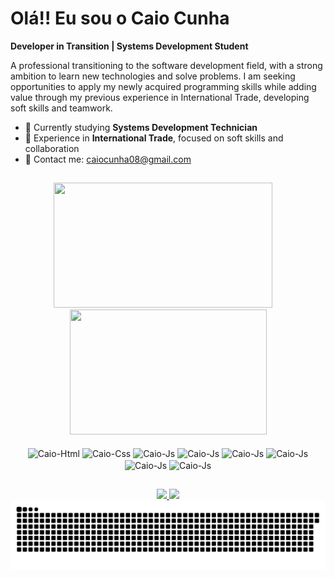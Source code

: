 # Olá!! Eu sou o Caio Cunha

**Developer in Transition | Systems Development Student**

A professional transitioning to the software development field, with a strong ambition to learn new technologies and solve problems. I am seeking opportunities to apply my newly acquired programming skills while adding value through my previous experience in International Trade, developing soft skills and teamwork.

- 🌱 Currently studying **Systems Development Technician**
- 💼 Experience in **International Trade**, focused on soft skills and collaboration
- 📧 Contact me: [caiocunha08@gmail.com](mailto:caiocunha08@gmail.com)

##

<div align="center">
    <img height="200em" width="350em" src="https://github-readme-stats.vercel.app/api?username=caiocunha23&show_icons=true&theme=dracula&count_private=true" />
    &nbsp;&nbsp;&nbsp;
    <img height="200em" width="315em" src="https://github-readme-stats.vercel.app/api/top-langs/?username=caiocunha23&layout=compact&langs_count=5&theme=dracula" />   
    
</div>

<div style="display: inline_block" align="center"><br>
  <img align="center" alt=Caio-Html height="30" width="40" src="https://cdn.jsdelivr.net/gh/devicons/devicon@latest/icons/html5/html5-original.svg" />
  <img align="center" alt=Caio-Css height="30" width="40" src="https://cdn.jsdelivr.net/gh/devicons/devicon@latest/icons/css3/css3-original.svg" />
  <img align="center" alt=Caio-Js height="30" width="40" src="https://cdn.jsdelivr.net/gh/devicons/devicon@latest/icons/javascript/javascript-original.svg" />
  <img align="center" alt=Caio-Js height="30" width="40" src="https://cdn.jsdelivr.net/gh/devicons/devicon@latest/icons/nodejs/nodejs-original-wordmark.svg" />
  <img align="center" alt=Caio-Js height="30" width="40" src="https://cdn.jsdelivr.net/gh/devicons/devicon@latest/icons/react/react-original.svg" />
  <img align="center" alt=Caio-Js height="30" width="40" src="https://cdn.jsdelivr.net/gh/devicons/devicon@latest/icons/csharp/csharp-original.svg" />
  <img align="center" alt=Caio-Js height="30" width="40" src="https://cdn.jsdelivr.net/gh/devicons/devicon@latest/icons/mysql/mysql-original.svg" />
  <img align="center" alt=Caio-Js height="30" width="40" src="https://cdn.jsdelivr.net/gh/devicons/devicon@latest/icons/mongodb/mongodb-original-wordmark.svg" />
</div>

##

<div align="center">
  <a href="https://www.linkedin.com/in/caio-dommarco-05b400180" > <img src="https://img.shields.io/badge/LinkedIn-0077B5?style=for-the-badge&logo=linkedin&logoColor=white" /> </a>
  <a href="mailto:caiocunha08@gmail.com" > <img src="https://img.shields.io/badge/Gmail-D14836?style=for-the-badge&logo=gmail&logoColor=white" /> </a>

<picture>
  <source media="(prefers-color-scheme: dark)" srcset="https://raw.githubusercontent.com/caiocunha23/caiocunha23/output/github-contribution-grid-snake-dark.svg">
  <img alt="github contribution grid snake animation" src="https://raw.githubusercontent.com/caiocunha23/caiocunha23/output/github-contribution-grid-snake.svg">
</picture>
  
</div>

